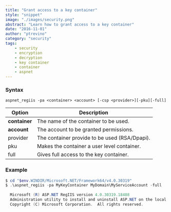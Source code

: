 ```yaml
---
title: "Grant access to a key container"
style: "snippet"
image: "./images/security.png"
abstract: "Learn how to grant access to a key container"
date: "2016-11-01"
author: "ptrevino"
category: "security"
tags:
    - security
    - encryption
    - decryption
    - key container
    - container
    - aspnet
---
```


<!-- start:abstract -->

### Syntax

```
aspnet_regiis -pa <container> <account> [-csp <provider>][-pku][-full]
```

| Option        | Description                                   |
| ------------- | --------------------------------------------- |
| **container** | The name of the container to be used.         |
| **account**   | The account to be granted permissions.        |
| provider      | The container provide to be used (RSA/Dpapi). |
| pku           | Makes the container a user level container.   |
| full          | Gives full access to the key container.       |   

<!-- end:abstract -->

### Example

```powershell
$ cd "$env.WINDIR/Microsoft.NET/Framework64/v4.0.30319"
$ .\aspnet_regiis -pa MyKeyContainer MyDomain\MyServiceAccount -full
  
  Microsoft (R) ASP.NET RegIIS version 4.0.30319.18408
  Administration utility to install and uninstall ASP.NET on the local machine.
  Copyright (C) Microsoft Corporation.  All rights reserved.


```
